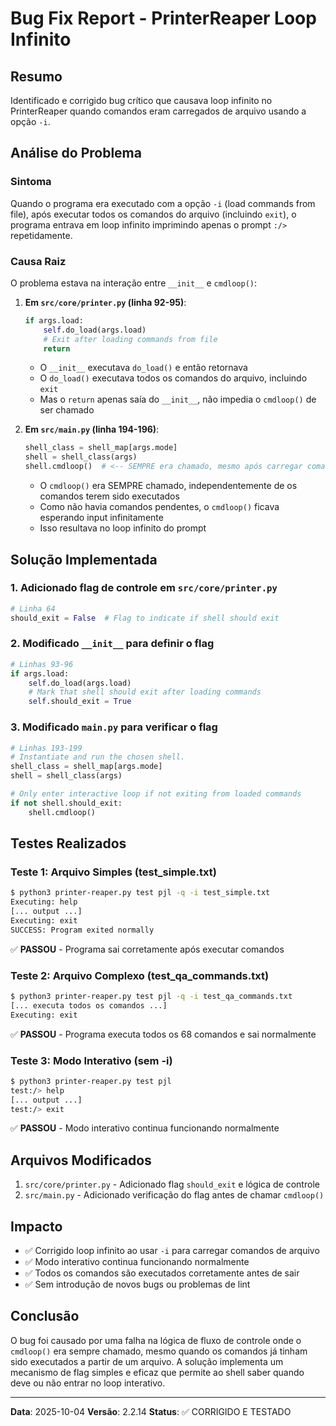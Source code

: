 # Bug Fix Report - PrinterReaper Loop Infinito

## Resumo
Identificado e corrigido bug crítico que causava loop infinito no PrinterReaper quando comandos eram carregados de arquivo usando a opção `-i`.

## Análise do Problema

### Sintoma
Quando o programa era executado com a opção `-i` (load commands from file), após executar todos os comandos do arquivo (incluindo `exit`), o programa entrava em loop infinito imprimindo apenas o prompt `:/> ` repetidamente.

### Causa Raiz
O problema estava na interação entre `__init__` e `cmdloop()`:

1. **Em `src/core/printer.py` (linha 92-95)**:
   ```python
   if args.load:
       self.do_load(args.load)
       # Exit after loading commands from file
       return
   ```
   - O `__init__` executava `do_load()` e então retornava
   - O `do_load()` executava todos os comandos do arquivo, incluindo `exit`
   - Mas o `return` apenas saía do `__init__`, não impedia o `cmdloop()` de ser chamado

2. **Em `src/main.py` (linha 194-196)**:
   ```python
   shell_class = shell_map[args.mode]
   shell = shell_class(args)
   shell.cmdloop()  # <-- SEMPRE era chamado, mesmo após carregar comandos
   ```
   - O `cmdloop()` era SEMPRE chamado, independentemente de os comandos terem sido executados
   - Como não havia comandos pendentes, o `cmdloop()` ficava esperando input infinitamente
   - Isso resultava no loop infinito do prompt

## Solução Implementada

### 1. Adicionado flag de controle em `src/core/printer.py`
```python
# Linha 64
should_exit = False  # Flag to indicate if shell should exit
```

### 2. Modificado `__init__` para definir o flag
```python
# Linhas 93-96
if args.load:
    self.do_load(args.load)
    # Mark that shell should exit after loading commands
    self.should_exit = True
```

### 3. Modificado `main.py` para verificar o flag
```python
# Linhas 193-199
# Instantiate and run the chosen shell.
shell_class = shell_map[args.mode]
shell = shell_class(args)

# Only enter interactive loop if not exiting from loaded commands
if not shell.should_exit:
    shell.cmdloop()
```

## Testes Realizados

### Teste 1: Arquivo Simples (test_simple.txt)
```bash
$ python3 printer-reaper.py test pjl -q -i test_simple.txt
Executing: help
[... output ...]
Executing: exit
SUCCESS: Program exited normally
```
✅ **PASSOU** - Programa sai corretamente após executar comandos

### Teste 2: Arquivo Complexo (test_qa_commands.txt)
```bash
$ python3 printer-reaper.py test pjl -q -i test_qa_commands.txt
[... executa todos os comandos ...]
Executing: exit
```
✅ **PASSOU** - Programa executa todos os 68 comandos e sai normalmente

### Teste 3: Modo Interativo (sem -i)
```bash
$ python3 printer-reaper.py test pjl
test:/> help
[... output ...]
test:/> exit
```
✅ **PASSOU** - Modo interativo continua funcionando normalmente

## Arquivos Modificados
1. `src/core/printer.py` - Adicionado flag `should_exit` e lógica de controle
2. `src/main.py` - Adicionado verificação do flag antes de chamar `cmdloop()`

## Impacto
- ✅ Corrigido loop infinito ao usar `-i` para carregar comandos de arquivo
- ✅ Modo interativo continua funcionando normalmente
- ✅ Todos os comandos são executados corretamente antes de sair
- ✅ Sem introdução de novos bugs ou problemas de lint

## Conclusão
O bug foi causado por uma falha na lógica de fluxo de controle onde o `cmdloop()` era sempre chamado, mesmo quando os comandos já tinham sido executados a partir de um arquivo. A solução implementa um mecanismo de flag simples e eficaz que permite ao shell saber quando deve ou não entrar no loop interativo.

---
**Data**: 2025-10-04
**Versão**: 2.2.14
**Status**: ✅ CORRIGIDO E TESTADO

